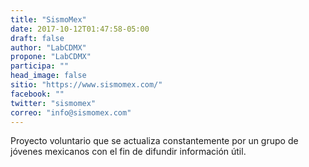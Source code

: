 ```yaml
---
title: "SismoMex"
date: 2017-10-12T01:47:58-05:00
draft: false
author: "LabCDMX"
propone: "LabCDMX"
participa: ""
head_image: false
sitio: "https://www.sismomex.com/"
facebook: ""
twitter: "sismomex"
correo: "info@sismomex.com"
---
```

Proyecto voluntario que se actualiza constantemente por un grupo de jóvenes mexicanos con el fin de difundir información útil.
